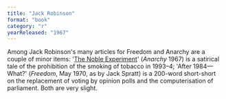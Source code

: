 ```yaml
---
title: "Jack Robinson"
format: "book"
category: "r"
yearReleased: "1967"
---
```

Among Jack Robinson's many  articles for Freedom and Anarchy are a couple of minor items: '<a href="http://www.spunk.org/texts/misc/sp000528.txt">The  Noble Experiment</a>' (_Anarchy_ 1967) is a satirical tale of the prohibition  of the smoking of tobacco in 1993–4; 'After 1984—What?' (_Freedom_, May  1970, as by Jack Spratt) is a 200-word short-short on the replacement of voting  by opinion polls and the computerisation of parliament. Both are very slight.
 

